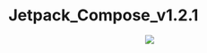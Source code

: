 # Jetpack_Compose_v1.2.1

<p align="center">
<img src = "https://ik.imagekit.io/b1tyxyuh2/Screenshot_2022-10-01_at_11.14.45_PM_KhKf0Xfjl.png?ik-sdk-version=javascript-1.4.3&updatedAt=1664647631675"/>
</p>

